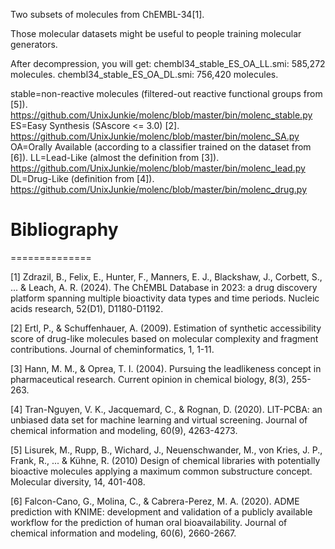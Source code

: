 Two subsets of molecules from ChEMBL-34[1].

Those molecular datasets might be useful to people training molecular generators.

After decompression, you will get:
chembl34_stable_ES_OA_LL.smi: 585,272 molecules.
chembl34_stable_ES_OA_DL.smi: 756,420 molecules.

stable=non-reactive molecules (filtered-out reactive functional groups from [5]).
https://github.com/UnixJunkie/molenc/blob/master/bin/molenc_stable.py
ES=Easy Synthesis (SAscore <= 3.0) [2].
https://github.com/UnixJunkie/molenc/blob/master/bin/molenc_SA.py
OA=Orally Available (according to a classifier trained on the dataset from [6]).
LL=Lead-Like (almost the definition from [3]).
https://github.com/UnixJunkie/molenc/blob/master/bin/molenc_lead.py
DL=Drug-Like (definition from [4]).
https://github.com/UnixJunkie/molenc/blob/master/bin/molenc_drug.py

# Bibliography
==============

[1] Zdrazil, B., Felix, E., Hunter, F., Manners, E. J., Blackshaw, J., Corbett, S., ... & Leach, A. R. (2024).
The ChEMBL Database in 2023: a drug discovery platform spanning multiple bioactivity data types and time periods.
Nucleic acids research, 52(D1), D1180-D1192.

[2] Ertl, P., & Schuffenhauer, A. (2009).
Estimation of synthetic accessibility score of drug-like molecules based on molecular complexity and fragment contributions.
Journal of cheminformatics, 1, 1-11.

[3] Hann, M. M., & Oprea, T. I. (2004).
Pursuing the leadlikeness concept in pharmaceutical research.
Current opinion in chemical biology, 8(3), 255-263.

[4] Tran-Nguyen, V. K., Jacquemard, C., & Rognan, D. (2020).
LIT-PCBA: an unbiased data set for machine learning and virtual screening.
Journal of chemical information and modeling, 60(9), 4263-4273.

[5] Lisurek, M., Rupp, B., Wichard, J., Neuenschwander, M., von Kries, J. P., Frank, R., ... & Kühne, R. (2010)
Design of chemical libraries with potentially bioactive molecules applying a maximum common substructure concept.
Molecular diversity, 14, 401-408.

[6] Falcon-Cano, G., Molina, C., & Cabrera-Perez, M. A. (2020).
ADME prediction with KNIME: development and validation of a publicly available workflow for the prediction of human oral bioavailability.
Journal of chemical information and modeling, 60(6), 2660-2667.
